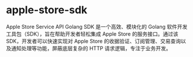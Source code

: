 # apple-store-sdk
Apple Store Service API Golang SDK 是一个高效、模块化的 Golang 软件开发工具包（SDK），旨在帮助开发者轻松集成 Apple Store 的服务接口。通过该 SDK，开发者可以快速实现对 Apple Store 的收据验证、订阅管理、交易查询以及通知处理等功能，屏蔽底层复杂的 HTTP 请求逻辑，专注于业务开发。
